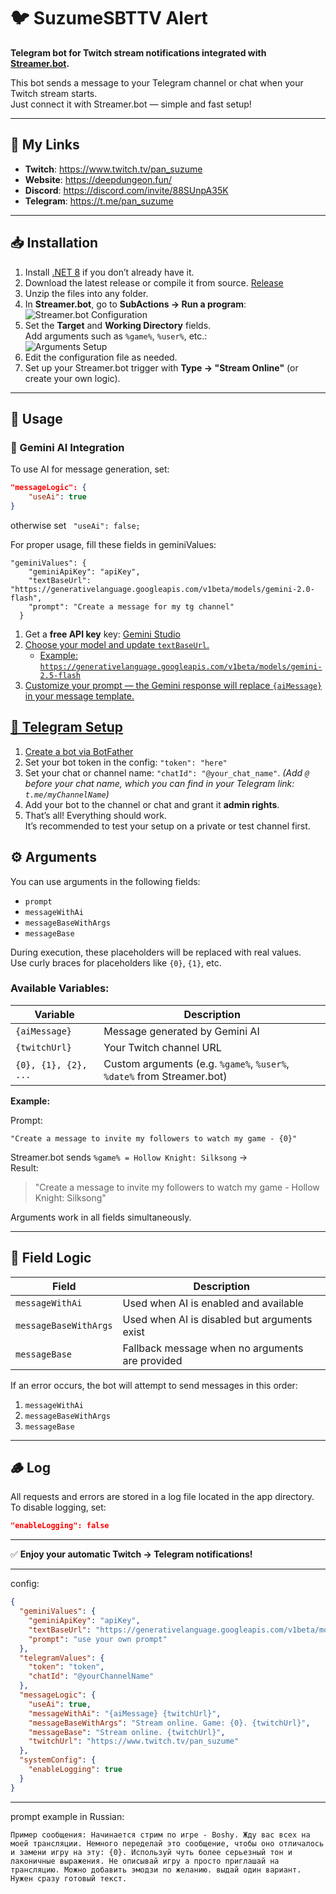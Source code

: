 # 🐦 SuzumeSBTTV Alert

**Telegram bot for Twitch stream notifications integrated with [Streamer.bot](https://streamer.bot/).**

This bot sends a message to your Telegram channel or chat when your Twitch stream starts.  
Just connect it with Streamer.bot — simple and fast setup!

---

## 🔗 My Links
- **Twitch**: https://www.twitch.tv/pan_suzume
- **Website**: https://deepdungeon.fun/
- **Discord**: https://discord.com/invite/88SUnpA35K
- **Telegram**: https://t.me/pan_suzume

---

## 📥 Installation

1. Install [.NET 8](https://dotnet.microsoft.com/en-us/download/dotnet/8.0) if you don’t already have it.  
2. Download the latest release or compile it from source. [Release](https://github.com/gagurolle/SuzumeSBTTV_Alert-/releases/tag/v1) 
3. Unzip the files into any folder.  
4. In **Streamer.bot**, go to **SubActions → Run a program**:  
   ![Streamer.bot Configuration](https://github.com/user-attachments/assets/c3dcc5ff-ba39-42e1-b973-a027f9956343)
5. Set the **Target** and **Working Directory** fields.  
   Add arguments such as `%game%`, `%user%`, etc.:  
   ![Arguments Setup](https://github.com/user-attachments/assets/465389f2-73d5-4b5e-80e6-fd6f4144209f)
6. Edit the configuration file as needed.  
7. Set up your Streamer.bot trigger with **Type → "Stream Online"** (or create your own logic).

---

## 🚀 Usage
### 🤖 Gemini AI Integration

To use AI for message generation, set:
```json
"messageLogic": {
    "useAi": true
}
```
otherwise set ``` "useAi": false;```

For proper usage, fill these fields in geminiValues:
```
"geminiValues": {
    "geminiApiKey": "apiKey",
    "textBaseUrl": "https://generativelanguage.googleapis.com/v1beta/models/gemini-2.0-flash",
    "prompt": "Create a message for my tg channel"
  }
```

1. Get a **free API key** key: <a href="https://aistudio.google.com/api-keys">Gemini Studio</href></li>
2. Choose your model and update `textBaseUrl`.  
   - Example: `https://generativelanguage.googleapis.com/v1beta/models/gemini-2.5-flash`
3. Customize your prompt — the Gemini response will replace `{aiMessage}` in your message template.

## 💬 Telegram Setup

1. Create a bot via <a href="https://telegram.me/BotFather">BotFather</a>
2. Set your bot token in the config: `"token": "here"`
3. Set your chat or channel name: `"chatId": "@your_chat_name"`.  *(Add `@` before your chat name, which you can find in your Telegram link: `t.me/myChannelName`)*  
4. Add your bot to the channel or chat and grant it **admin rights**. 
5. That’s all! Everything should work.  
   It’s recommended to test your setup on a private or test channel first.

## ⚙️ Arguments

You can use arguments in the following fields:
- `prompt`
- `messageWithAi`
- `messageBaseWithArgs`
- `messageBase`

During execution, these placeholders will be replaced with real values.  
Use curly braces for placeholders like `{0}`, `{1}`, etc. 

### Available Variables:
| Variable | Description |
|-----------|-------------|
| `{aiMessage}` | Message generated by Gemini AI |
| `{twitchUrl}` | Your Twitch channel URL |
| `{0}, {1}, {2}, ...` | Custom arguments (e.g. `%game%`, `%user%`, `%date%` from Streamer.bot) |

**Example:**

Prompt:
```
"Create a message to invite my followers to watch my game - {0}"
```

Streamer.bot sends `%game% = Hollow Knight: Silksong` →  
Result:  
> "Create a message to invite my followers to watch my game - Hollow Knight: Silksong"

Arguments work in all fields simultaneously.

---

## 🧩 Field Logic

| Field | Description |
|--------|-------------|
| `messageWithAi` | Used when AI is enabled and available |
| `messageBaseWithArgs` | Used when AI is disabled but arguments exist |
| `messageBase` | Fallback message when no arguments are provided |

If an error occurs, the bot will attempt to send messages in this order:
1. `messageWithAi`  
2. `messageBaseWithArgs`  
3. `messageBase`

---

## 🪵 Log

All requests and errors are stored in a log file located in the app directory.  
To disable logging, set:

```json
"enableLogging": false
```

---

✅ **Enjoy your automatic Twitch → Telegram notifications!**



---


config:

```json
{
  "geminiValues": {
    "geminiApiKey": "apiKey",
    "textBaseUrl": "https://generativelanguage.googleapis.com/v1beta/models/gemini-2.0-flash",
    "prompt": "use your own prompt"
  },
  "telegramValues": {
    "token": "token",
    "chatId": "@yourChannelName"
  },
  "messageLogic": {
    "useAi": true,
    "messageWithAi": "{aiMessage} {twitchUrl}",
    "messageBaseWithArgs": "Stream online. Game: {0}. {twitchUrl}",
    "messageBase": "Stream online. {twitchUrl}",
    "twitchUrl": "https://www.twitch.tv/pan_suzume"
  },
  "systemConfig": {
    "enableLogging": true
  }
}
```

---

prompt example in Russian: 
```
Пример сообщения: Начинается стрим по игре - Boshy. Жду вас всех на моей трансляции. Немного переделай это сообщение, чтобы оно отличалось и замени игру на эту: {0}. Используй чуть более серьезный тон и лаконичные выражения. Не описывай игру а просто приглашай на трансляцию. Можно добавить эмодзи по желанию. выдай один вариант. Нужен сразу готовый текст.
```
    
